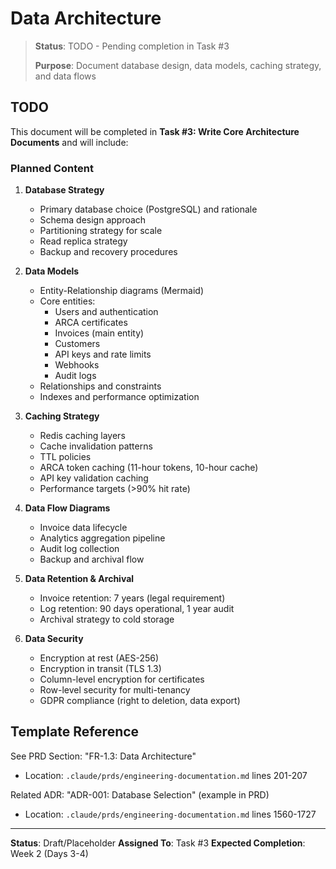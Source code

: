 # Data Architecture

> **Status**: TODO - Pending completion in Task #3
>
> **Purpose**: Document database design, data models, caching strategy, and data flows

## TODO

This document will be completed in **Task #3: Write Core Architecture Documents** and will include:

### Planned Content

1. **Database Strategy**
   - Primary database choice (PostgreSQL) and rationale
   - Schema design approach
   - Partitioning strategy for scale
   - Read replica strategy
   - Backup and recovery procedures

2. **Data Models**
   - Entity-Relationship diagrams (Mermaid)
   - Core entities:
     - Users and authentication
     - ARCA certificates
     - Invoices (main entity)
     - Customers
     - API keys and rate limits
     - Webhooks
     - Audit logs
   - Relationships and constraints
   - Indexes and performance optimization

3. **Caching Strategy**
   - Redis caching layers
   - Cache invalidation patterns
   - TTL policies
   - ARCA token caching (11-hour tokens, 10-hour cache)
   - API key validation caching
   - Performance targets (>90% hit rate)

4. **Data Flow Diagrams**
   - Invoice data lifecycle
   - Analytics aggregation pipeline
   - Audit log collection
   - Backup and archival flow

5. **Data Retention & Archival**
   - Invoice retention: 7 years (legal requirement)
   - Log retention: 90 days operational, 1 year audit
   - Archival strategy to cold storage

6. **Data Security**
   - Encryption at rest (AES-256)
   - Encryption in transit (TLS 1.3)
   - Column-level encryption for certificates
   - Row-level security for multi-tenancy
   - GDPR compliance (right to deletion, data export)

## Template Reference

See PRD Section: "FR-1.3: Data Architecture"
- Location: `.claude/prds/engineering-documentation.md` lines 201-207

Related ADR: "ADR-001: Database Selection" (example in PRD)
- Location: `.claude/prds/engineering-documentation.md` lines 1560-1727

---

**Status**: Draft/Placeholder
**Assigned To**: Task #3
**Expected Completion**: Week 2 (Days 3-4)

